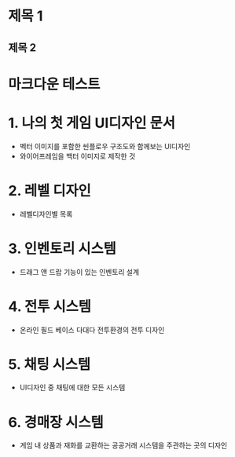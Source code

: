 
제목 1
=====
제목 2
-----




# 마크다운 테스트

# 1. 나의 첫 게임 UI디자인 문서
- 벡터 이미지를 포함한 씬플로우 구조도와 함께보는 UI디자인
- 와이어프레임을 백터 이미지로 제작한 것
# 2. 레벨 디자인
- 레벨디자인별 목록
# 3. 인벤토리 시스템
- 드래그 앤 드랍 기능이 있는 인벤토리 설계
# 4. 전투 시스템 
- 온라인 필드 베이스 다대다 전투환경의 전투 디자인
# 5. 채팅 시스템
- UI디자인 중  채팅에 대한 모든 시스템
# 6. 경매장 시스템
- 게임 내 상품과 재화를 교환하는 공공거래 시스템을 주관하는 곳의 디자인